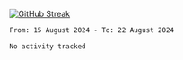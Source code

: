 [![GitHub Streak](https://streak-stats.demolab.com?user=renren-017&theme=sea&hide_border=true&background=DD272700)](https://git.io/streak-stats)

<!--START_SECTION:waka-->

```txt
From: 15 August 2024 - To: 22 August 2024

No activity tracked
```

<!--END_SECTION:waka-->
